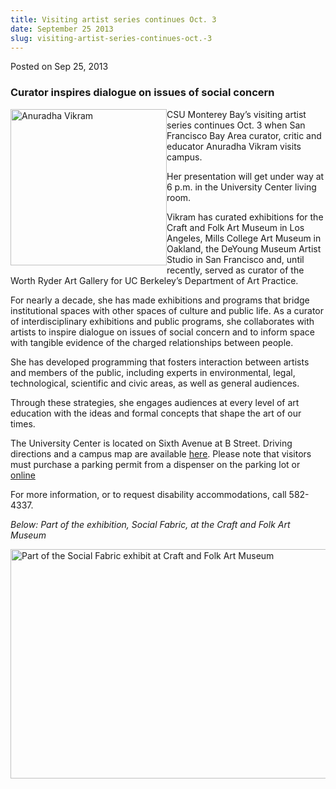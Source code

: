 ```yaml
---
title: Visiting artist series continues Oct. 3
date: September 25 2013
slug: visiting-artist-series-continues-oct.-3
---
```


 



<span class="date">Posted on Sep 25, 2013    </span>
<h3>Curator inspires dialogue on issues of social concern</h3>
<p><img alt="Anuradha Vikram" src="https://news.csumb.edu/sites/default/files/65/attachments/news/images/anuradha_vikram.jpg" style="float:left; width:250px; height:250px">CSU Monterey Bay&#x2019;s
visiting artist series continues Oct. 3 when San Francisco Bay Area
curator, critic and educator Anuradha Vikram visits campus.</img></p>
<p>Her presentation will get under way at 6 p.m. in the University
Center living room.</p>
<p>Vikram has curated exhibitions for the Craft and Folk Art Museum
in Los Angeles, Mills College Art Museum in Oakland, the DeYoung
Museum Artist Studio in San Francisco and, until recently, served
as curator of the Worth Ryder Art Gallery for UC Berkeley&#x2019;s
Department of Art Practice.</p>
<p>For nearly a decade, she has made exhibitions and programs that
bridge institutional spaces with other spaces of culture and public
life. As a curator of interdisciplinary exhibitions and public
programs, she collaborates with artists to inspire dialogue on
issues of social concern and to inform space with tangible evidence
of the charged relationships between people.</p>
<p>She has developed programming that fosters interaction between
artists and members of the public, including experts in
environmental, legal, technological, scientific and civic areas, as
well as general audiences.</p>
<p>Through these strategies, she engages audiences at every level
of art education with the ideas and formal concepts that shape the
art of our times.</p>
<p>The University Center is located on Sixth Avenue at B Street.
Driving directions and a campus map are available <a href="https://csumb.edu/maps" rel="nofollow">here</a>. Please note that
visitors must purchase a parking permit from a dispenser on the
parking lot or <a href="https://store.csumb.edu/products/daily-parking-permit" rel="nofollow">online</a></p>
<p>For more information, or to request disability accommodations,
call 582-4337.</p>
<p><em>Below: Part of the exhibition, Social Fabric, at the Craft
and Folk Art Museum</em></p>
<p><img alt="Part of the Social Fabric exhibit at Craft and Folk Art Museum" src="https://news.csumb.edu/sites/default/files/65/attachments/news/images/socialfabric2.jpg" style="float:left; width:550px; height:367px"/></p>





 
